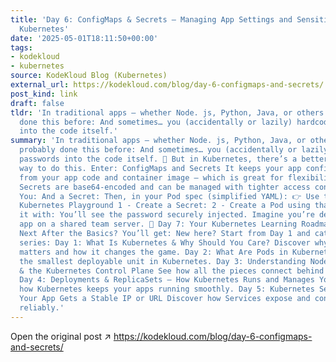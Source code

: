 ```yaml
---
title: 'Day 6: ConfigMaps & Secrets — Managing App Settings and Sensitive Data in
  Kubernetes'
date: '2025-05-01T18:11:50+00:00'
tags:
- kodekloud
- kubernetes
source: KodeKloud Blog (Kubernetes)
external_url: https://kodekloud.com/blog/day-6-configmaps-and-secrets/
post_kind: link
draft: false
tldr: 'In traditional apps — whether Node. js, Python, Java, or others — you’ve probably
  done this before: And sometimes… you (accidentally or lazily) hardcode passwords
  into the code itself.'
summary: 'In traditional apps — whether Node. js, Python, Java, or others — you’ve
  probably done this before: And sometimes… you (accidentally or lazily) hardcode
  passwords into the code itself. 😬 But in Kubernetes, there’s a better and safer
  way to do this. Enter: ConfigMaps and Secrets It keeps your app configs separate
  from your app code and container image — which is great for flexibility and security.
  Secrets are base64-encoded and can be managed with tighter access controls in Kubernetes.
  You: And a Secret: Then, in your Pod spec (simplified YAML): 👉 Use the KodeKloud
  Kubernetes Playground 1 - Create a Secret: 2 - Create a Pod using that secret: Apply
  it with: You’ll see the password securely injected. Imagine you’re deploying an
  app on a shared team server. 📅 Day 7: Your Kubernetes Learning Roadmap — What’s
  Next After the Basics? You’ll get: New here? Start from Day 1 and catch up on the
  series: Day 1: What Is Kubernetes & Why Should You Care? Discover why Kubernetes
  matters and how it changes the game. Day 2: What Are Pods in Kubernetes? Understand
  the smallest deployable unit in Kubernetes. Day 3: Understanding Nodes, Clusters
  & the Kubernetes Control Plane See how all the pieces connect behind the scenes.
  Day 4: Deployments & ReplicaSets — How Kubernetes Runs and Manages Your App ⚙Learn
  how Kubernetes keeps your apps running smoothly. Day 5: Kubernetes Services — How
  Your App Gets a Stable IP or URL Discover how Services expose and connect your app
  reliably.'
---
```

Open the original post ↗ https://kodekloud.com/blog/day-6-configmaps-and-secrets/
